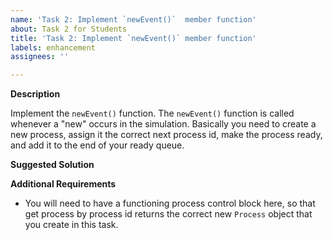 ```yaml
---
name: 'Task 2: Implement `newEvent()`  member function'
about: Task 2 for Students
title: 'Task 2: Implement `newEvent()` member function'
labels: enhancement
assignees: ''

---
```


**Description**

Implement the `newEvent()` function.  The `newEvent()` function is called
whenever a "new"  occurs in the simulation.  Basically you need to create a new
process, assign it the correct next process id, make the process ready, and add
it to the end of your ready queue.

**Suggested Solution**


**Additional Requirements**

- You will need to have a functioning process control block here, so that get process by
  process id returns the correct new `Process` object that you create in this task.

